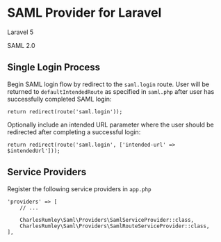 # SAML Provider for Laravel

Laravel 5

SAML 2.0

## Single Login Process
Begin SAML login flow by redirect to the `saml.login` route. User will be returned to `defaultIntendedRoute` as specified in `saml.php` after user has successfully completed SAML login:

    return redirect(route('saml.login'));
    
Optionally include an intended URL parameter where the user should be redirected after completing a successful login:
    
    return redirect(route('saml.login', ['intended-url' => $intendedUrl']));

## Service Providers
Register the following service providers in `app.php`

    'providers' => [
        // ...
        
        CharlesRumley\Saml\Providers\SamlServiceProvider::class,
        CharlesRumley\Saml\Providers\SamlRouteServiceProvider::class,        
    ],
